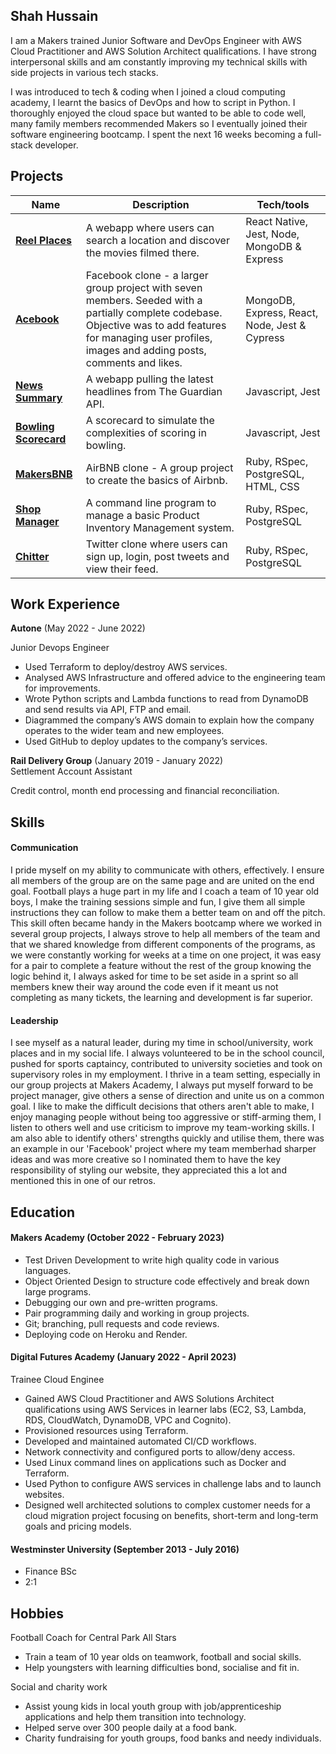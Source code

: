 ## Shah Hussain

I am a Makers trained Junior Software and DevOps Engineer with AWS Cloud Practitioner and AWS Solution Architect qualifications. I have strong interpersonal skills and am constantly improving my technical skills with side projects in various tech stacks.

I was introduced to tech & coding when I joined a cloud computing academy, I learnt the basics of DevOps and how to script in Python. I thoroughly enjoyed the cloud space but wanted to be able to code well, many family members recommended Makers so I eventually joined their software engineering bootcamp. I spent the next 16 weeks becoming a full-stack developer.

## Projects

| Name                         | Description       | Tech/tools        |
| ---------------------------- | ----------------- | ----------------- |
| [**Reel Places**](https://github.com/shussain894/ReelPlaces)            | A webapp where users can search a location and discover the movies filmed there. | React Native, Jest, Node, MongoDB & Express |
| [**Acebook**](https://github.com/shussain894/acebook) | Facebook clone - a larger group project with seven members. Seeded with a partially complete codebase. Objective was to add features for managing user profiles, images and adding posts, comments and likes. | MongoDB, Express, React, Node, Jest & Cypress |
| [**News Summary**](https://github.com/shussain894/news-summary-challenge) | A webapp pulling the latest headlines from The Guardian API. | Javascript, Jest |
| [**Bowling Scorecard**](https://github.com/shussain894/bowling-challenge) | A scorecard to simulate the complexities of scoring in bowling. | Javascript, Jest |
| [**MakersBNB**](https://github.com/shussain894/makersbnb) | AirBNB clone - A group project to create the basics of Airbnb. | Ruby, RSpec, PostgreSQL, HTML, CSS |
| [**Shop Manager**](https://github.com/shussain894/shop-manager-challenge) | A command line program to manage a basic Product Inventory Management system. | Ruby, RSpec, PostgreSQL |
| [**Chitter**](https://github.com/shussain894/chitter-challenge) | Twitter clone where users can sign up, login, post tweets and view their feed. | Ruby, RSpec, PostgreSQL |



## Work Experience

**Autone** (May 2022 - June 2022)

Junior Devops Engineer

- Used Terraform to deploy/destroy AWS services.
- Analysed AWS Infrastructure and offered advice to the engineering team for improvements.
- Wrote Python scripts and Lambda functions to read from DynamoDB and send results via API, FTP and email.
- Diagrammed the company’s AWS domain to explain how the company operates to the wider team and new employees.
- Used GitHub to deploy updates to the company’s services.

**Rail Delivery Group** (January 2019 - January 2022)  
Settlement Account Assistant

Credit control, month end processing and financial reconciliation.

## Skills

#### Communication

I pride myself on my ability to communicate with others, effectively. I ensure all members of the group are on the same page and are united on the end goal. Football plays a huge part in my life and I coach a team of 10 year old boys, I make the training sessions simple and fun, I give them all simple instructions they can follow to make them a better team on and off the pitch. This skill often became handy in the Makers bootcamp where we worked in several group projects, I always strove to help all members of the team and that we shared knowledge from different components of the programs, as we were constantly working for weeks at a time on one project, it was easy for a pair to complete a feature without the rest of the group knowing the logic behind it, I always asked for time to be set aside in a sprint so all members knew their way around the code even if it meant us not completing as many tickets, the learning and development is far superior.

#### Leadership

I see myself as a natural leader, during my time in school/university, work places and in my social life. I always volunteered to be in the school council, pushed for sports captaincy, contributed to university societies and took on supervisory roles in my employment. I thrive in a team setting, especially in our group projects at Makers Academy, I always put myself forward to be project manager, give others a sense of direction and unite us on a common goal. I like to make the difficult decisions that others aren't able to make, I enjoy managing people without being too aggressive or stiff-arming them, I listen to others well and use criticism to improve my team-working skills. I am also able to identify others' strengths quickly and utilise them, there was an example in our 'Facebook' project where my team memberhad sharper ideas and was more creative so I nominated them to have the key responsibility of styling our website, they appreciated this a lot and mentioned this in one of our retros.


## Education

#### Makers Academy (October 2022 - February 2023)

- Test Driven Development to write high quality code in various languages.
- Object Oriented Design to structure code effectively and break down large programs.
- Debugging our own and pre-written programs.
- Pair programming daily and working in group projects.
- Git; branching, pull requests and code reviews.
- Deploying code on Heroku and Render.

#### Digital Futures Academy (January 2022 - April 2023)
Trainee Cloud Enginee

- Gained AWS Cloud Practitioner and AWS Solutions Architect qualifications using AWS Services in learner labs (EC2, S3, Lambda, RDS, CloudWatch, DynamoDB, VPC and Cognito).
- Provisioned resources using Terraform.
- Developed and maintained automated CI/CD workflows.
- Network connectivity and configured ports to allow/deny access.
- Used Linux command lines on applications such as Docker and Terraform.
- Used Python to configure AWS services in challenge labs and to launch websites.
- Designed well architected solutions to complex customer needs for a cloud migration project focusing on benefits, short-term and long-term goals and pricing models.

#### Westminster University (September 2013 - July 2016)

- Finance BSc
- 2:1


## Hobbies

Football Coach for Central Park All Stars
- Train a team of 10 year olds on teamwork, football and social skills.
- Help youngsters with learning difficulties bond, socialise and fit in.

Social and charity work
- Assist young kids in local youth group with job/apprenticeship applications and help them transition into technology.
- Helped serve over 300 people daily at a food bank.
- Charity fundraising for youth groups, food banks and needy individuals.
